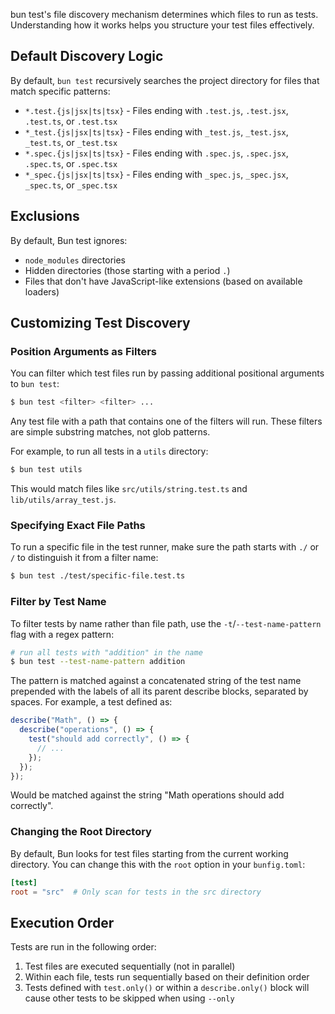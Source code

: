 bun test's file discovery mechanism determines which files to run as tests. Understanding how it works helps you structure your test files effectively.

## Default Discovery Logic

By default, `bun test` recursively searches the project directory for files that match specific patterns:

- `*.test.{js|jsx|ts|tsx}` - Files ending with `.test.js`, `.test.jsx`, `.test.ts`, or `.test.tsx`
- `*_test.{js|jsx|ts|tsx}` - Files ending with `_test.js`, `_test.jsx`, `_test.ts`, or `_test.tsx`
- `*.spec.{js|jsx|ts|tsx}` - Files ending with `.spec.js`, `.spec.jsx`, `.spec.ts`, or `.spec.tsx`
- `*_spec.{js|jsx|ts|tsx}` - Files ending with `_spec.js`, `_spec.jsx`, `_spec.ts`, or `_spec.tsx`

## Exclusions

By default, Bun test ignores:

- `node_modules` directories
- Hidden directories (those starting with a period `.`)
- Files that don't have JavaScript-like extensions (based on available loaders)

## Customizing Test Discovery

### Position Arguments as Filters

You can filter which test files run by passing additional positional arguments to `bun test`:

```bash
$ bun test <filter> <filter> ...
```

Any test file with a path that contains one of the filters will run. These filters are simple substring matches, not glob patterns.

For example, to run all tests in a `utils` directory:

```bash
$ bun test utils
```

This would match files like `src/utils/string.test.ts` and `lib/utils/array_test.js`.

### Specifying Exact File Paths

To run a specific file in the test runner, make sure the path starts with `./` or `/` to distinguish it from a filter name:

```bash
$ bun test ./test/specific-file.test.ts
```

### Filter by Test Name

To filter tests by name rather than file path, use the `-t`/`--test-name-pattern` flag with a regex pattern:

```sh
# run all tests with "addition" in the name
$ bun test --test-name-pattern addition
```

The pattern is matched against a concatenated string of the test name prepended with the labels of all its parent describe blocks, separated by spaces. For example, a test defined as:

```js
describe("Math", () => {
  describe("operations", () => {
    test("should add correctly", () => {
      // ...
    });
  });
});
```

Would be matched against the string "Math operations should add correctly".

### Changing the Root Directory

By default, Bun looks for test files starting from the current working directory. You can change this with the `root` option in your `bunfig.toml`:

```toml
[test]
root = "src"  # Only scan for tests in the src directory
```

## Execution Order

Tests are run in the following order:

1. Test files are executed sequentially (not in parallel)
2. Within each file, tests run sequentially based on their definition order
3. Tests defined with `test.only()` or within a `describe.only()` block will cause other tests to be skipped when using `--only`
